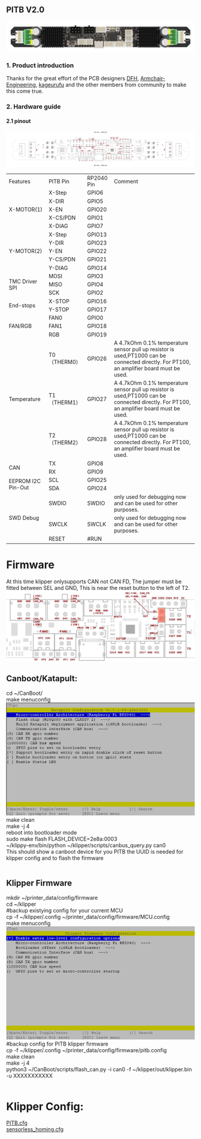 ## PITB V2.0

![](PITB_V2_TOP.png)

### 1. Product introduction

Thanks for the great effort of the PCB designers [DFH](https://github.com/deepfriedheroin), [Armchair-Engineering](https://github.com/Armchair-Engineering), [kageurufu](Https://GitHub.com/kageurufu) and the other members from community to make this come true.

### 2. Hardware guide

#### 2.1 pinout

![](assets/PITB_V2_pinout_00.jpg)

<table>
   <tr><td>Features</td><td>PITB Pin</td><td>RP2040 Pin</td><td>Comment</td></tr>
   <tr><td rowspan="5">X-MOTOR(1)</td><td>X-Step</td><td>GPIO6</td><td></td></tr>
   <tr><td>X-DIR</td><td>GPIO5</td><td></td></tr>
   <tr><td>X-EN</td><td>GPIO20</td><td></td></tr>
   <tr><td>X-CS/PDN</td><td>GPIO1</td><td></td></tr>
   <tr><td>X-DIAG</td><td>GPIO7</td><td></td></tr>
   <tr><td rowspan="5">Y-MOTOR(2)</td><td>X-Step</td><td>GPIO13</td><td></td></tr>
   <tr><td>Y-DIR</td><td>GPIO23</td><td></td></tr>
   <tr><td>Y-EN</td><td>GPIO22</td><td></td></tr>
   <tr><td>Y-CS/PDN</td><td>GPIO21</td><td></td></tr>
   <tr><td>Y-DIAG</td><td>GPIO14</td><td></td></tr>
   <tr><td rowspan="3">TMC Driver SPI </td><td>MOSI</td><td>GPIO3</td><td></td></tr>
   <tr><td>MISO</td><td>GPIO4</td><td></td></tr>
   <tr><td>SCK</td><td>GPIO2</td><td></td></tr>
   <tr><td rowspan="2">End-stops</td><td>X-STOP</td><td>GPIO16</td><td></td></tr>
   <tr><td>Y-STOP</td><td>GPIO17</td><td></td></tr>
   <tr><td rowspan="3">FAN/RGB</td><td>FAN0</td><td>GPIO0</td><td></td></tr>
   </td><td>FAN1</td><td>GPIO18</td><td></td></tr>
   </td><td>RGB</td><td>GPIO19</td><td></td></tr>
   <tr><td rowspan="3">Temperature</td><td>T0（THERM0）</td><td>GPIO26</td><td>A 4.7kOhm 0.1% temperature sensor pull up resistor is used,PT1000 can be connected directly. For PT100, an amplifier board must be used.</td></tr>
   <td>T1（THERM1）</td><td>GPIO27</td><td>A 4.7kOhm 0.1% temperature sensor pull up resistor is used,PT1000 can be connected directly. For PT100, an amplifier board must be used.</td></tr>
   <td>T2（THERM2）</td><td>GPIO28</td><td>A 4.7kOhm 0.1% temperature sensor pull up resistor is used,PT1000 can be connected directly. For PT100, an amplifier board must be used.</td></tr>
   <tr><td rowspan="2">CAN</td><td>TX</td><td>GPIO8</td><td></td></tr>
   <tr><td>RX</td><td>GPIO9</td><td></td></tr>
   <tr><td rowspan="2">EEPROM I2C Pin-Out</td><td>SCL</td><td>GPIO25</td><td></td></tr>
   <tr><td>SDA</td><td>GPIO24</td><td></td></tr>
   <tr><td rowspan="3">SWD Debug</td><td>SWDIO</td><td>SWDIO</td><td>only used for debugging now and can be used for other purposes.</td></tr>
   <tr><td>SWCLK</td><td>SWCLK</td><td>only used for debugging now and can be used for other purposes.</td></tr>
   </td><td>RESET</td><td>#RUN</td><td></td></tr>
</table>

<h1>Firmware</h1>
At this time klipper onlysupports CAN not CAN FD, The jumper must be fitted between SEL and GND, This is near the reset button to the left of T2.
<img src="assets/PITB_V2_klipper_jumper.png">
<h2>Canboot/Katapult:</h2>
cd ~/CanBoot/<br>
make menuconfig<br>
<img src="assets/Katapult_firmware_PITBv2.png">
make clean<br>
make -j 4<br>
reboot into bootloader mode<br>
sudo make flash FLASH_DEVICE=2e8a:0003<br>
~/klippy-env/bin/python ~/klipper/scripts/canbus_query.py can0<br>
This should show a canboot device for you PITB the UUID is needed for klipper config and to flash the firmware<br>
<br>
<h2>Klipper Firmware</h2>
mkdir ~/printer_data/config/firmware<br>
cd ~/klipper<br>
#backup existying config for your current MCU<br>
cp -f ~/klipper/.config ~/printer_data/config/firmware/MCU.config<br>
make menuconfig<br>
<img src="assets/Klipper_firmware_PITBv2.png">
#backup config for PITB klipper firmware<br>
cp -f ~/klipper/.config ~/printer_data/config/firmware/pitb.config<br>
make clean<br>
make -j 4<br>
python3 ~/CanBoot/scripts/flash_can.py -i can0 -f ~/klipper/out/klipper.bin -u XXXXXXXXXXX<br>
<br>

<h1>Klipper Config:</h1>
<a href="PITB.cfg">PITB.cfg</a><br>
<a href="sensorless_homing.cfg">sensorless_homing.cfg</a><br>
